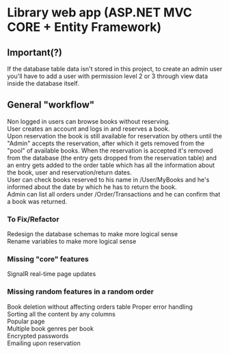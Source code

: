 # Library web app (ASP.NET MVC CORE + Entity Framework)


## Important(?)
If the database table data isn't stored in this project, to create an admin user you'll have to add a user with permission level 2 or 3 through  view data inside the database itself.

## General "workflow"
Non logged in users can browse books without reserving.\
User creates an account and logs in and reserves a book.\
Upon reservation the book is still available for reservation by others until the "Admin" accepts the reservation,  after which it gets removed from the "pool" of available books. 
When the reservation is accepted it's removed from the database (the entry gets dropped from the reservation table) and an entry gets added to the order table which has all the information about the book, user and reservation/return dates.\
User can check books reserved to his name in /User/MyBooks and he's informed about the date by which he has to return the book.\
Admin can list all orders under /Order/Transactions and he can confirm that a book was returned.


### To Fix/Refactor
Redesign the database schemas to make more logical sense\
Rename variables to make more logical sense

### Missing "core" features
SignalR real-time page updates

### Missing random features in a random order
Book deletion without affecting orders table
Proper error handling\
Sorting all the content by any columns\
Popular page\
Multiple book genres per book\
Encrypted passwords\
Emailing upon reservation
